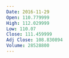 ```yaml
---
Date: 2016-11-29
Open: 110.779999
High: 112.029999
Low: 110.07
Close: 111.459999
Adj Close: 108.830894
Volume: 28528800
---
```

